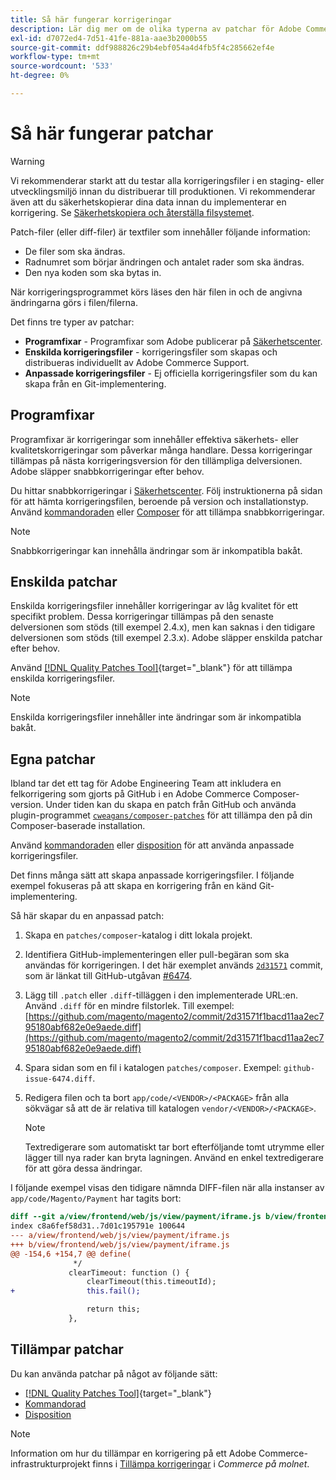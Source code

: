 ```yaml
---
title: Så här fungerar korrigeringar
description: Lär dig mer om de olika typerna av patchar för Adobe Commerce och hur de fungerar.
exl-id: d7072ed4-7d51-41fe-881a-aae3b2000b55
source-git-commit: ddf988826c29b4ebf054a4d4fb5f4c285662ef4e
workflow-type: tm+mt
source-wordcount: '533'
ht-degree: 0%

---
```


# Så här fungerar patchar

>[!WARNING]
>
>Vi rekommenderar starkt att du testar alla korrigeringsfiler i en staging- eller utvecklingsmiljö innan du distribuerar till produktionen. Vi rekommenderar även att du säkerhetskopierar dina data innan du implementerar en korrigering. Se [Säkerhetskopiera och återställa filsystemet](../../installation/tutorials/backup.md).

Patch-filer (eller diff-filer) är textfiler som innehåller följande information:

- De filer som ska ändras.
- Radnumret som börjar ändringen och antalet rader som ska ändras.
- Den nya koden som ska bytas in.

När korrigeringsprogrammet körs läses den här filen in och de angivna ändringarna görs i filen/filerna.

Det finns tre typer av patchar:

- **Programfixar** - Programfixar som Adobe publicerar på [Säkerhetscenter](https://magento.com/security/patches).
- **Enskilda korrigeringsfiler** - korrigeringsfiler som skapas och distribueras individuellt av Adobe Commerce Support.
- **Anpassade korrigeringsfiler** - Ej officiella korrigeringsfiler som du kan skapa från en Git-implementering.

## Programfixar

Programfixar är korrigeringar som innehåller effektiva säkerhets- eller kvalitetskorrigeringar som påverkar många handlare. Dessa korrigeringar tillämpas på nästa korrigeringsversion för den tillämpliga delversionen. Adobe släpper snabbkorrigeringar efter behov.

Du hittar snabbkorrigeringar i [Säkerhetscenter](https://magento.com/security/patches). Följ instruktionerna på sidan för att hämta korrigeringsfilen, beroende på version och installationstyp. Använd [kommandoraden](../patches/apply.md#) eller [Composer](../patches/apply.md) för att tillämpa snabbkorrigeringar.

>[!NOTE]
>
>Snabbkorrigeringar kan innehålla ändringar som är inkompatibla bakåt.

## Enskilda patchar

Enskilda korrigeringsfiler innehåller korrigeringar av låg kvalitet för ett specifikt problem. Dessa korrigeringar tillämpas på den senaste delversionen som stöds (till exempel 2.4.x), men kan saknas i den tidigare delversionen som stöds (till exempel 2.3.x). Adobe släpper enskilda patchar efter behov.

Använd [[!DNL Quality Patches Tool]](https://experienceleague.adobe.com/tools/commerce-quality-patches/index.html?lang=sv-SE){target="_blank"} för att tillämpa enskilda korrigeringsfiler.

>[!NOTE]
>
>Enskilda korrigeringsfiler innehåller inte ändringar som är inkompatibla bakåt.

## Egna patchar

Ibland tar det ett tag för Adobe Engineering Team att inkludera en felkorrigering som gjorts på GitHub i en Adobe Commerce Composer-version. Under tiden kan du skapa en patch från GitHub och använda plugin-programmet [`cweagans/composer-patches`](https://github.com/cweagans/composer-patches/) för att tillämpa den på din Composer-baserade installation.

Använd [kommandoraden](apply.md#command-line) eller [disposition](apply.md#composer) för att använda anpassade korrigeringsfiler.

Det finns många sätt att skapa anpassade korrigeringsfiler. I följande exempel fokuseras på att skapa en korrigering från en känd Git-implementering.

Så här skapar du en anpassad patch:

1. Skapa en `patches/composer`-katalog i ditt lokala projekt.
1. Identifiera GitHub-implementeringen eller pull-begäran som ska användas för korrigeringen. I det här exemplet används [`2d31571`](https://github.com/magento/magento2/commit/2d31571f1bacd11aa2ec795180abf682e0e9aede) commit, som är länkat till GitHub-utgåvan [#6474](https://github.com/magento/magento2/issues/6474).
1. Lägg till `.patch` eller `.diff`-tilläggen i den implementerade URL:en. Använd `.diff` för en mindre filstorlek. Till exempel: [https://github.com/magento/magento2/commit/2d31571f1bacd11aa2ec795180abf682e0e9aede.diff](https://github.com/magento/magento2/commit/2d31571f1bacd11aa2ec795180abf682e0e9aede.diff)
1. Spara sidan som en fil i katalogen `patches/composer`. Exempel: `github-issue-6474.diff`.
1. Redigera filen och ta bort `app/code/<VENDOR>/<PACKAGE>` från alla sökvägar så att de är relativa till katalogen `vendor/<VENDOR>/<PACKAGE>`.

   >[!NOTE]
   >
   >Textredigerare som automatiskt tar bort efterföljande tomt utrymme eller lägger till nya rader kan bryta lagningen. Använd en enkel textredigerare för att göra dessa ändringar.

I följande exempel visas den tidigare nämnda DIFF-filen när alla instanser av `app/code/Magento/Payment` har tagits bort:

```diff
diff --git a/view/frontend/web/js/view/payment/iframe.js b/view/frontend/web/js/view/payment/iframe.js
index c8a6fef58d31..7d01c195791e 100644
--- a/view/frontend/web/js/view/payment/iframe.js
+++ b/view/frontend/web/js/view/payment/iframe.js
@@ -154,6 +154,7 @@ define(
              */
             clearTimeout: function () {
                 clearTimeout(this.timeoutId);
+                this.fail();

                 return this;
             },
```

## Tillämpar patchar

Du kan använda patchar på något av följande sätt:

- [[!DNL Quality Patches Tool]](https://experienceleague.adobe.com/tools/commerce-quality-patches/index.html?lang=sv-SE){target="_blank"}
- [Kommandorad](/help/upgrade/patches/apply.md#command-line)
- [Disposition](/help/upgrade/patches/apply.md#composer)

>[!NOTE]
>
>Information om hur du tillämpar en korrigering på ett Adobe Commerce-infrastrukturprojekt finns i [Tillämpa korrigeringar](https://experienceleague.adobe.com/docs/commerce-cloud-service/user-guide/develop/upgrade/apply-patches.html?lang=sv-SE) i _Commerce på molnet_.

